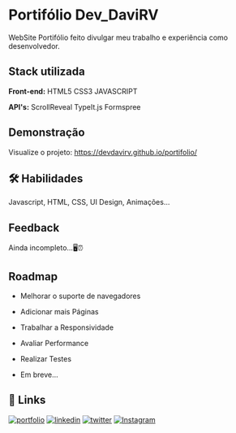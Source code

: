 
# Portifólio Dev_DaviRV

WebSite Portifólio feito divulgar meu trabalho e experiência como desenvolvedor.



## Stack utilizada

**Front-end:** HTML5 CSS3 JAVASCRIPT

**API's:** ScrollReveal TypeIt.js Formspree




## Demonstração

Visualize o projeto: https://devdavirv.github.io/portifolio/


## 🛠 Habilidades
Javascript, HTML, CSS, UI Design, Animações...


## Feedback

Ainda incompleto...🖥⏰

## Roadmap

- Melhorar o suporte de navegadores

- Adicionar mais Páginas

- Trabalhar a Responsividade

- Avaliar Performance

- Realizar Testes

- Em breve...

## 🔗 Links
[![portfolio](https://img.shields.io/badge/my_portfolio-000?style=for-the-badge&logo=ko-fi&logoColor=white)](https://devdavirv.github.io/portifolio/)
[![linkedin](https://img.shields.io/badge/linkedin-0A66C2?style=for-the-badge&logo=linkedin&logoColor=white)](https://www.linkedin.com/in/devdavirv/)
[![twitter](https://img.shields.io/badge/twitter-1DA1F2?style=for-the-badge&logo=twitter&logoColor=white)](https://twitter.com/dev_davirv)
[![Instagram]()](https://www.instagram.com/dev_davirv/)


